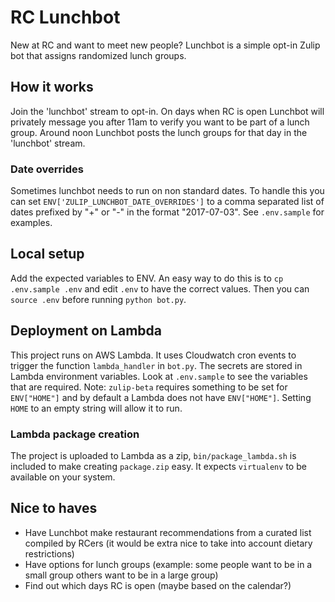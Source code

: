 # RC Lunchbot

New at RC and want to meet new people? Lunchbot is a simple opt-in Zulip bot that assigns randomized lunch groups.

## How it works

Join the 'lunchbot' stream to opt-in.
On days when RC is open Lunchbot will privately message you after 11am to verify you want to be part of a lunch group.
Around noon Lunchbot posts the lunch groups for that day in the 'lunchbot' stream.

### Date overrides

Sometimes lunchbot needs to run on non standard dates. To handle this you can set `ENV['ZULIP_LUNCHBOT_DATE_OVERRIDES']` to a comma separated list of dates prefixed by "+" or "-" in the format "2017-07-03". See `.env.sample` for examples.

## Local setup

Add the expected variables to ENV. An easy way to do this is to `cp .env.sample .env` and edit `.env` to have the correct values. Then you can `source .env` before running `python bot.py`.

## Deployment on Lambda

This project runs on AWS Lambda. It uses Cloudwatch cron events to trigger the function `lambda_handler` in `bot.py`. The secrets are stored in Lambda environment variables. Look at `.env.sample` to see the variables that are required. Note: `zulip-beta` requires something to be set for `ENV["HOME"]` and by default a Lambda does not have `ENV["HOME"]`. Setting `HOME` to an empty string will allow it to run.

### Lambda package creation

The project is uploaded to Lambda as a zip, `bin/package_lambda.sh` is included to make creating `package.zip` easy. It expects `virtualenv` to be available on your system.

## Nice to haves

* Have Lunchbot make restaurant recommendations from a curated list compiled by RCers (it would be extra nice to take into account dietary restrictions)
* Have options for lunch groups (example: some people want to be in a small group others want to be in a large group)
* Find out which days RC is open (maybe based on the calendar?)

